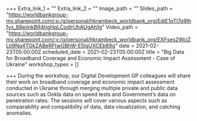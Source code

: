 +++
Extra_link_1 = ""
Extra_link_2 = ""
Image_path = ""
Slides_path = "https://worldbankgroup-my.sharepoint.com/:p:/g/personal/hkrambeck_worldbank_org/EdiE1qTl7q9Ihfyx_68eimkBR4tjgHqLCodIrUhAUgAh1g"
Video_path = "https://worldbankgroup-my.sharepoint.com/:v:/g/personal/hkrambeck_worldbank_org/EXFses2WciZLti9Nq4TGkZABeRFtwGBhW-E5lgUXCEb69g"
date = 2021-02-23T05:00:00Z
scheduled_date = 2021-02-23T05:00:00Z
title = "Big Data for Broadband Coverage and Economic Impact Assessment - Case of Ukraine"
workshop_types = []

+++
During the workshop, our Digital Development GP colleagues will share their work on broadband coverage and economic impact assessment conducted in Ukraine through merging multiple private and public data sources such as Ookla data on speed tests and Government’s data on penetration rates. The sessions will cover various aspects such as comparability and compatibility of data, data visualization, and catching anomalies.